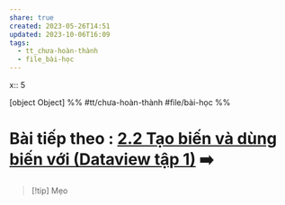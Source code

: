 ```yaml
---
share: true
created: 2023-05-26T14:51
updated: 2023-10-06T16:09
tags:
  - tt_chưa-hoàn-thành
  - file_bài-học
---
```


x:: 5

[object Object]
%%
#tt/chưa-hoàn-thành
#file/bài-học
%%
# Bài tiếp theo : [2.2 Tạo biến và dùng biến với (Dataview tập 1)](../2.2%20T%E1%BA%A1o%20bi%E1%BA%BFn%20v%C3%A0%20d%C3%B9ng%20bi%E1%BA%BFn%20v%E1%BB%9Bi%20(Dataview%20t%E1%BA%ADp%201).md) ➡️

> [!tip] Mẹo
